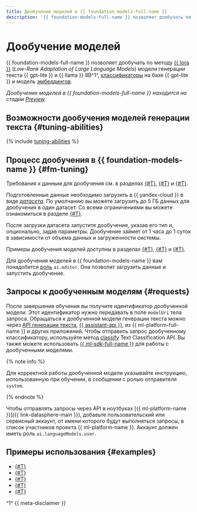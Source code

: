 ```yaml
---
title: Дообучение моделей в {{ foundation-models-full-name }}
description: '{{ foundation-models-full-name }} позволяет дообучать по методу {{ lora }} модели генерации текста {{ gpt-lite }} и {{ llama }} 8B, а также классификаторы на базе {{ gpt-lite }}.'
---
```


# Дообучение моделей

{{ foundation-models-full-name }} позволяет дообучать по методу [{{ lora }}](https://arxiv.org/abs/2106.09685) (_Low-Rank Adaptation of Large Language Models_) модели генерации текста {{ gpt-lite }} и {{ llama }} 8B^1^, [классификаторы](../classifier/index.md) на базе {{ gpt-lite }} и модель [эмбеддингов](../embeddings.md).

_Дообучение моделей в {{ foundation-models-full-name }} находится на стадии [Preview](../../../overview/concepts/launch-stages.md)._

## Возможности дообучения моделей генерации текста {#tuning-abilities}

{% include [tuning-abilities](../../../_includes/ai-studio/yandexgpt/tuning-abilities.md) %}


## Процесс дообучения в {{ foundation-models-name }} {#fm-tuning}

Требования к данным для дообучения см. в разделах [{#T}](../resources/dataset.md#generating), [{#T}](../resources/dataset.md#classifier) и [{#T}](../resources/dataset.md#embeddings).

Подготовленные данные необходимо загрузить в {{ yandex-cloud }} в виде [_датасета_](../resources/dataset.md). По умолчанию вы можете загрузить до 5 ГБ данных для дообучения в один датасет. Со всеми ограничениями вы можете ознакомиться в разделе [{#T}](../limits.md).

После загрузки датасета запустите дообучение, указав его тип и, опционально, задав параметры. Дообучение займет от 1 часа до 1 суток в зависимости от объема данных и загруженности системы.

Примеры дообучения моделей доступны в разделах [{#T}](../../operations/tuning/create.md), [{#T}](../../operations/tuning/tune-classifiers.md) и [{#T}](../../operations/tuning/create-embeddings.md).

Для дообучения моделей в {{ foundation-models-name }} вам понадобится [роль](../../security/index.md) `ai.editor`. Она позволит загрузить данные и запустить дообучение.

## Запросы к дообученным моделям {#requests}

После завершения обучения вы получите идентификатор дообученной модели. Этот идентификатор нужно передавать в поле `modelUri` тела запроса. Обращаться к дообученной модели генерации текста можно через [API генерации текста](../../text-generation/api-ref/index.md), [{{ assistant-api }}](../../assistants/api-ref/grpc/Assistant/index.md), из {{ ml-platform-full-name }} и других приложений. Чтобы отправить запрос дообученному классификатору, используйте метод [classify](../../text-classification/api-ref/TextClassification/classify.md) Text Classification API. Вы также можете использовать [{{ ml-sdk-full-name }}](../../sdk/index.md) для работы с дообученными моделями. 

{% note info %}

Для корректной работы дообученной модели указывайте инструкцию, использованную при обучении, в сообщении с ролью отправителя `system`.

{% endnote %}

Чтобы отправлять запросы через API в ноутбуках [{{ ml-platform-name }}]({{ link-datasphere-main }}), добавьте пользовательский или сервисный аккаунт, от имени которого будут выполняться запросы, в список участников проекта {{ ml-platform-name }}. Аккаунт должен иметь роль `ai.languageModels.user`.

## Примеры использования {#examples}

* [{#T}](../../operations/tuning/create.md)
* [{#T}](../../operations/tuning/tune-classifiers.md)
* [{#T}](../../tutorials/models-fine-tuning.md)
* [{#T}](../../operations/resources/create-dataset-gpt.md)
* [{#T}](../../operations/resources/create-dataset-classifier.md)


^1^ {{ meta-disclaimer }}